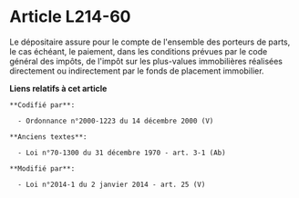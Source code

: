 # Article L214-60

Le dépositaire assure pour le compte de l'ensemble des porteurs de parts, le cas échéant, le paiement, dans les conditions
prévues par le code général des impôts, de l'impôt sur les plus-values immobilières réalisées directement ou indirectement
par le fonds de placement immobilier.

**Liens relatifs à cet article**

	**Codifié par**:

	  - Ordonnance n°2000-1223 du 14 décembre 2000 (V)

	**Anciens textes**:

	  - Loi n°70-1300 du 31 décembre 1970 - art. 3-1 (Ab)

	**Modifié par**:

	  - Loi n°2014-1 du 2 janvier 2014 - art. 25 (V)

